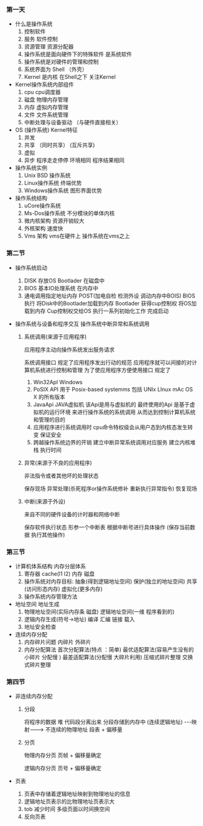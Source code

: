 ### 第一天

* 什么是操作系统
  1. 控制软件 
  2. 服务 软件控制
  3. 资源管理 资源分配器
  4. 操作系统是面向硬件下的特殊软件 是系统软件
  5. 操作系统是对硬件的管理和控制
  6. 系统界面为 Shell （外壳）
  7. Kernel  是内核 在Shell之下  关注Kernel
* Kernel操作系统内部组件
  1. cpu  cpu调度器
  2. 磁盘 物理内存管理
  3. 内存  虚拟内存管理
  4. 文件  文件系统管理
  5. 中断处理与设备驱动 （与硬件直接相关）
* OS (操作系统)  Kernel特征
  1. 并发
  2. 共享 （同时共享） (互斥共享)
  3. 虚拟 
  4. 异步  程序走走停停 环境相同 程序结果相同
* 操作系统实例
  1. Unix BSD 操作系统
  2. Linux操作系统  终端优势
  3. Windows操作系统 图形界面优势
* 操作系统结构
  1. uCore操作系统
  2. Ms-Dos操作系统 不分模块的单体内核
  3. 微内核架构 资源开销较大
  4. 外核架构 速度快
  5. Vms 架构   vms在硬件上  操作系统在vms之上 

### 第二节

* 操作系统启动

  1. DISK 存放OS Bootlader 在磁盘中
  2. BIOS 基本IO处理系统 在内存中
  3. 通电调用指定地址内存 POST(加电自检 检测外设 调动内存中BOIS) BIOS 执行 将Disk中的Bootlader加载到内存  Bootlader 获得cup控制权 将OS加载到内存 Cup控制权交给OS 执行一系列初始化工作 完成启动

* 操作系统与设备和程序交互  操作系统中断异常和系统调用

  1. 系统调用(来源于应用程序)

     应用程序主动向操作系统发出服务请求

     系统调用接口 规定了应用程序发出行动的规范 应用程序就可以间接的对计算机系统进行控制和管理 为了使应用程序方便使用接口 规定了

     1. Win32ApI Windows
     2. PoSIX API 用于 Posix-based systemms 包括 UNIx LInux mAc OS X 的所有版本
     3. JavaApi JAVA虚拟机  该Api是用与虚拟机的 最终使用的Api 是基于虚拟机的运行环境 来进行操作系统的系统调用 从而达到控制计算机系统和管理的目的
     4. 应用程序进行系统调用时 cpu命令特权级会从用户态到内核态发生转变 保证安全
     5. 跨越操作系统边界的开销 建立中断异常系统调用对应服务 建立内核堆栈 执行时间

  2. 异常(来源于不良的应用程序)

     非法指令或者其他坏的处理状态

     保存现场 异常处理(杀死程序or操作系统修补 重新执行异常指令) 恢复现场

  3. 中断(来源于外设)

     来自不同的硬件设备的计时器和网络中断

     保存软件执行状态 形参一个中断表 根据中断号进行具体操作 (保存当前数据 执行其他操作)

### 第三节

* 计算机体系结构 内存分层体系
  1. 寄存器 cache(l1 l2) 内存 磁盘
  2. 操作系统对内存目标:   抽象(得到逻辑地址空间) 保护(独立的地址空间)  共享(访问形态内存)  虚拟化(更多内存)
  3. 操作系统内存管理方法
* 地址空间 地址生成
  1. 物理地址空间(实际内存条 磁盘) 逻辑地址空间(一维 程序看到的)
  2. 逻辑内存生成(符号->地址) 编译 汇编 链接 载入
  3. 地址安全检查
* 连续内存分配
  1. 内存碎片问题  内碎片 外碎片
  2. 内存分配算法 首次分配算法(特点 ：简单)  最优适配算法(容易产生没有的小碎片 分配慢 )  最差适配算法(分配慢 大碎片利用)   压缩式碎片整理  交换式碎片整理

### 第四节

* 非连续内存分配

  1. 分段 

     将程序的数据 堆 代码段分离出来 分段存储到内存中 (连续逻辑地址) ---映射---> 不连续的物理地址 段表 + 偏移量

  2. 分页

     物理内存分页 页帧 + 偏移量确定 

     逻辑内存分页 页号 + 偏移量确定

* 页表

  1. 页表中存储着逻辑地址映射到物理地址的信息
  2. 逻辑地址页表示的比物理地址页表示大
  3. tob 减少时间 多级页面以时间换空间
  4. 反向页表